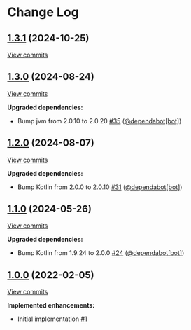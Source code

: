 # Change Log

## [1.3.1](https://github.com/joffrey-bion/simple-ocr/tree/1.3.1) (2024-10-25)
[View commits](https://github.com/joffrey-bion/simple-ocr/compare/1.3.0...1.3.1)


## [1.3.0](https://github.com/joffrey-bion/simple-ocr/tree/1.3.0) (2024-08-24)
[View commits](https://github.com/joffrey-bion/simple-ocr/compare/1.2.0...1.3.0)

**Upgraded dependencies:**

- Bump jvm from 2.0.10 to 2.0.20 [\#35](https://github.com/joffrey-bion/simple-ocr/pull/35) ([@dependabot[bot]](https://github.com/apps/dependabot))

## [1.2.0](https://github.com/joffrey-bion/simple-ocr/tree/1.2.0) (2024-08-07)
[View commits](https://github.com/joffrey-bion/simple-ocr/compare/1.1.0...1.2.0)

**Upgraded dependencies:**

- Bump Kotlin from 2.0.0 to 2.0.10 [\#31](https://github.com/joffrey-bion/simple-ocr/pull/31) ([@dependabot[bot]](https://github.com/apps/dependabot))

## [1.1.0](https://github.com/joffrey-bion/simple-ocr/tree/1.1.0) (2024-05-26)
[View commits](https://github.com/joffrey-bion/simple-ocr/compare/1.0.0...1.1.0)

**Upgraded dependencies:**

- Bump Kotlin from 1.9.24 to 2.0.0 [\#24](https://github.com/joffrey-bion/simple-ocr/pull/24) ([@dependabot[bot]](https://github.com/apps/dependabot))

## [1.0.0](https://github.com/joffrey-bion/simple-ocr/tree/1.0.0) (2022-02-05)
[View commits](https://github.com/joffrey-bion/simple-ocr/compare/5d455b1679a3a5a3d3063e59a26c64943ecee1f8...1.0.0)

**Implemented enhancements:**

- Initial implementation [\#1](https://github.com/joffrey-bion/simple-ocr/issues/1)
